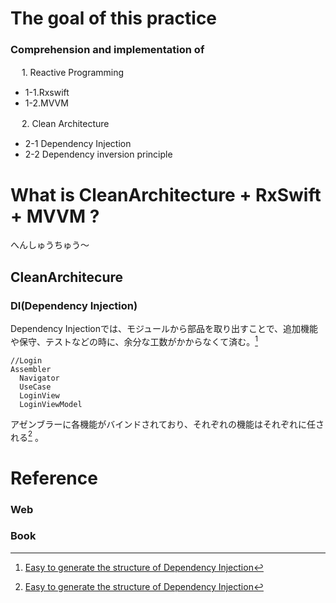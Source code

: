 
#  The goal of this practice
### Comprehension and implementation of

　   1. Reactive Programming
    
 - 1-1.Rxswift
 - 1-2.MVVM
   
　   2. Clean Architecture
    
 - 2-1 Dependency Injection  
 - 2-2 Dependency inversion principle


  
# What is CleanArchitecture + RxSwift + MVVM ?

へんしゅうちゅう〜

## CleanArchitecure

### DI(Dependency Injection) 
Dependency Injectionでは、モジュールから部品を取り出すことで、追加機能や保守、テストなどの時に、余分な工数がかからなくて済む。[^3]
```
//Login
Assembler
  Navigator
  UseCase
  LoginView
  LoginViewModel
```
アゼンブラーに各機能がバインドされており、それぞれの機能はそれぞれに任される[^3] 。


# Reference
### Web
[^1]:  [Example of Clean Architecture of iOS app using RxSwift](https://github.com/sergdort/CleanArchitectureRxSwift)

[^2]:  [Folked from this project](https://github.com/tuan188/MGCleanArchitecture)

[^3]:  [Easy to generate the structure of Dependency Injection](https://github.com/tuan188/MGiGen)

[^4]:  [What is Dependency Injection?](https://medium.com/makingtuenti/dependency-injection-in-swift-part-1-236fddad144a)

[^5]:  [Example1 code ofCA](https://github.com/peaks-cc/iOS_architecture_samplecode)

[^6]:  [Example2 code ofCA](https://github.com/koutalou/iOS-CleanArchitecture)

### Book
[^7]:  「RxSwift 研究読本1 入門編」「RxSwift 研究読本2 エラーハンドリング編」「研究読本3 ViewModel 設計パターン編」　

[^8]:  「iOSアプリ設計パターン入門」

[^9]:  「Clean Architecture(達人に学ぶソフトウェアの構造と設計)」

[^10]:  "Swift3 Functional Programing"

[^11]:  "Test-Driven iOS Development with Swift 3"

[^12]:  "RxSwift Reactive Programming with Swift"

